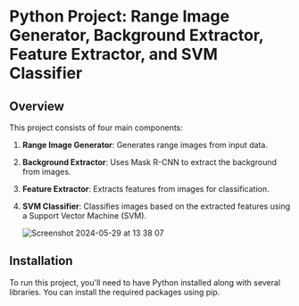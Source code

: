 # Python Project: Range Image Generator, Background Extractor, Feature Extractor, and SVM Classifier

## Overview

This project consists of four main components:
1. **Range Image Generator**: Generates range images from input data.
2. **Background Extractor**: Uses Mask R-CNN to extract the background from images.
3. **Feature Extractor**: Extracts features from images for classification.
4. **SVM Classifier**: Classifies images based on the extracted features using a Support Vector Machine (SVM).

   ![Screenshot 2024-05-29 at 13 38 07](https://github.com/billvamva/point-cloud-classification/assets/48909770/c2d8f8f4-4da1-4af4-8c29-719403bbbd8c)


## Installation

To run this project, you'll need to have Python installed along with several libraries. You can install the required packages using pip.

